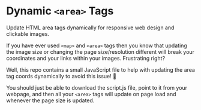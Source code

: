 # Dynamic `<area>` Tags
Update HTML area tags dynamically for responsive web design and clickable images.

If you have ever used `<map>` and `<area>` tags then you know that updating the image size or changing the page size/resolution different will break your coordinates and your links within your images. Frustrating right?

Well, this repo contains a small JavaScript file to help with updating the area tag coords dynamically to avoid this issue! 🎉

You should just be able to download the script.js file, point to it from your webpage, and then all your `<area>` tags will update on page load and whenever the page size is updated.
